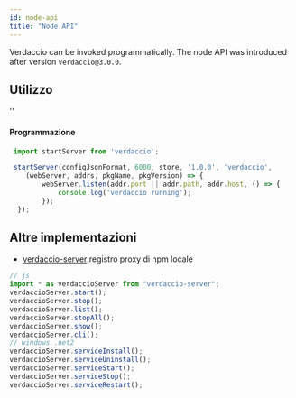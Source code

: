 ```yaml
---
id: node-api
title: "Node API"
---
```


Verdaccio can be invoked programmatically. The node API was introduced after version `verdaccio@3.0.0`.

## Utilizzo

<div id="codefund">''</div>

#### Programmazione

```js
 import startServer from 'verdaccio';

 startServer(configJsonFormat, 6000, store, '1.0.0', 'verdaccio',
    (webServer, addrs, pkgName, pkgVersion) => {
        webServer.listen(addr.port || addr.path, addr.host, () => {
            console.log('verdaccio running');
        });
  });
```

## Altre implementazioni

* [verdaccio-server](https://github.com/boringame/verdaccio-server) registro proxy di npm locale

```js
// js
import * as verdaccioServer from "verdaccio-server";
verdaccioServer.start();
verdaccioServer.stop();
verdaccioServer.list();
verdaccioServer.stopAll();
verdaccioServer.show();
verdaccioServer.cli();
// windows .net2
verdaccioServer.serviceInstall();
verdaccioServer.serviceUninstall();
verdaccioServer.serviceStart();
verdaccioServer.serviceStop();
verdaccioServer.serviceRestart();
```